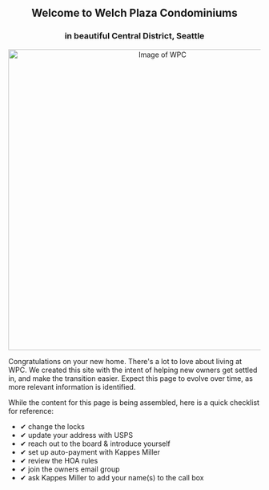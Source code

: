 <h2 align="center">Welcome to Welch Plaza Condominiums</h2>
<h3 align="center">in beautiful Central District, Seattle</h3>

<p align="center"><img src="https://d3mi7e2vp4lzjl.cloudfront.net/a3edd0bb98b5f9ae0b3be34a63838e83882735bb_img_14/origin.jpg" alt="Image of WPC" width="600"/></p>

Congratulations on your new home. There's a lot to love about living at WPC. We created this site with the intent of helping new owners get settled in, and make the transition easier. Expect this page to evolve over time, as more relevant information is identified.

While the content for this page is being assembled, here is a quick checklist for reference:

- &#10004; change the locks
- &#10004; update your address with USPS
- &#10004; reach out to the board & introduce yourself
- &#10004; set up auto-payment with Kappes Miller
- &#10004; review the HOA rules
- &#10004; join the owners email group
- &#10004; ask Kappes Miller to add your name(s) to the call box
